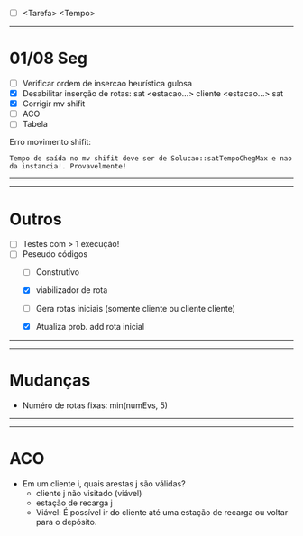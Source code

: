 - [ ] \<Tarefa\> \<Tempo\>



***

# 01/08 Seg

- [ ] Verificar ordem de insercao heurística gulosa
- [x] Desabilitar inserção de rotas: sat <estacao...> cliente <estacao...> sat
- [x] Corrigir mv shifit
- [ ] ACO
- [ ] Tabela

Erro movimento shifit: 

	Tempo de saída no mv shifit deve ser de Solucao::satTempoChegMax e nao da instancia!. Provavelmente!


***

***

# Outros
- [ ] Testes com > 1 execução!
- [ ] Peseudo códigos 
	- [ ] Construtívo
	- [x] viabilizador de rota
	- [ ] Gera rotas iniciais (somente cliente ou cliente cliente)
	- [x] Atualiza prob. add rota inicial




***
***

# Mudanças

- Numéro de rotas fixas: min(numEvs, 5)



***
***

# ACO

- Em um cliente i, quais arestas j são válidas?
	- cliente j não visitado (viável)
	- estação de recarga j
	- Viável: É possível ir do cliente até uma estação de recarga ou voltar para o depósito.